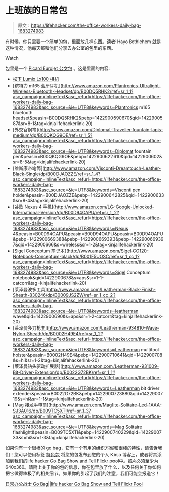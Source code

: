 # 上班族的日常包

> 原文：<https://lifehacker.com/the-office-workers-daily-bag-1683274983>

有时候，你只需要一个简单的包，里面放几样东西。读者 Hayo Bethlehem 就是这种情况，他每天都和他们分享去办公室的包里的东西。

Watch

包里是一个 [Picard Eurojet 公文包](http://www.picard-lederwaren.de/en/men/briefcase-eurojet-1.html) 。这是里面的内容:

*   [松下 Lumix Lx100 相机](https://www.amazon.com/dp/B00GORMJTI?asc_campaign=InlineText&asc_refurl=https://lifehacker.com/the-office-workers-daily-bag-1683274983&asc_source=&linkCode=ogi&psc=1&smid=A3CHXSJAKA4EH&tag=kinjalifehackerlink-20&th=1)
*   [缤特力 m165 蓝牙耳机](http://www.amazon.com/Plantronics-Ultralight-Wireless-Bluetooth-Headset/dp/B00DQ5RHK2/ref=sr_1_1?asc_campaign=InlineText&asc_refurl=https://lifehacker.com/the-office-workers-daily-bag-1683274983&asc_source=&ie=UTF8&keywords=Plantronics m165 bluetooth headset&peasin=B00DQ5RHK2&pebp=1422900590670&qid=1422900587&sr=8-1&tag=kinjalifehackerlink-20)
*   [外交官钢笔](http://www.amazon.com/Diplomat-Traveller-fountain-lapis-medium/dp/B00QKQG9OE/ref=sr_1_5?asc_campaign=InlineText&asc_refurl=https://lifehacker.com/the-office-workers-daily-bag-1683274983&asc_source=&ie=UTF8&keywords=Diplomat fountain pen&peasin=B00QKQG9OE&pebp=1422900622610&qid=1422900602&sr=8-5&tag=kinjalifehackerlink-20)
*   [维斯康帝笔筒](http://www.amazon.com/Visconti-Dreamtouch-Leather-Black-Single/dp/B00DJAOZZE/ref=sr_1_4?asc_campaign=InlineText&asc_refurl=https://lifehacker.com/the-office-workers-daily-bag-1683274983&asc_source=&ie=UTF8&keywords=Visconti pen holder&peasin=B00DJAOZZE&pebp=1422900642825&qid=1422900633&sr=8-4&tag=kinjalifehackerlink-20)
*   [谷歌 Nexus 4 手机](http://www.amazon.com/LG-Google-Unlocked-International-Version/dp/B00D94OAPU/ref=sr_1_2?asc_campaign=InlineText&asc_refurl=https://lifehacker.com/the-office-workers-daily-bag-1683274983&asc_source=&ie=UTF8&keywords=Nexus 4&peasin=B00D94OAPU&peasin=B00D94OAPU&peasin=B00D94OAPU&pebp=1422900669388&pebp=1422900669393&pebp=1422900669397&qid=1422900666&s=wireless&sr=1-2&tag=kinjalifehackerlink-20)
*   [Sigel Conceptum 笔记本](http://www.amazon.com/Sigel-CO120-Notebook-Conceptum-black/dp/B001F5UOSC/ref=sr_1_cc_1?asc_campaign=InlineText&asc_refurl=https://lifehacker.com/the-office-workers-daily-bag-1683274983&asc_source=&ie=UTF8&keywords=Sigel Conceptum notebook&qid=1422900678&s=aps&sr=1-1-catcorr&tag=kinjalifehackerlink-20)
*   [莱泽曼波多工具](http://www.amazon.com/Leatherman-Black-Finish-Sheath-830246/dp/B0009JS2ZW/ref=sr_1_cc_2?asc_campaign=InlineText&asc_refurl=https://lifehacker.com/the-office-workers-daily-bag-1683274983&asc_source=&ie=UTF8&keywords=leatherman wave&qid=1422900690&s=aps&sr=1-2-catcorr&tag=kinjalifehackerlink-20)
*   [莱泽曼多刀枪套](http://www.amazon.com/Leatherman-934810-Wave-Nylon-Sheath/dp/B0002H49E4/ref=sr_1_2?asc_campaign=InlineText&asc_refurl=https://lifehacker.com/the-office-workers-daily-bag-1683274983&asc_source=&ie=UTF8&keywords=Leatherman multitool holster&peasin=B0002H49E4&pebp=1422900710641&qid=1422900708&s=hi&sr=1-2&tag=kinjalifehackerlink-20)
*   [莱泽曼钻头驱动扩展器](http://www.amazon.com/Leatherman-931009-Bit-Driver-Extension/dp/B0022G72BK/ref=sr_1_1?asc_campaign=InlineText&asc_refurl=https://lifehacker.com/the-office-workers-daily-bag-1683274983&asc_source=&ie=UTF8&keywords=Leatherman bit driver extender&peasin=B0022G72BK&pebp=1422900723880&qid=1422900719&s=hi&sr=1-1&tag=kinjalifehackerlink-20)
*   [Mag 接龙手电筒](http://www.amazon.com/Maglite-Solitaire-Led-1AAA-SJ3A016/dp/B009TC5XTI/ref=sr_1_3?asc_campaign=InlineText&asc_refurl=https://lifehacker.com/the-office-workers-daily-bag-1683274983&asc_source=&ie=UTF8&keywords=Mag Solitaire flashlight&peasin=B009TC5XTI&pebp=1422900740229&qid=1422900733&s=hi&sr=1-3&tag=kinjalifehackerlink-20)

如果你有一个很棒的 go bag，它有一个有用的组织方案和很棒的特性，请告诉我们！您可以使用标签 [特色包](http://kinja.com/tag/featured-bag) 将您的包发布到您的个人 Kinja 博客上，或者将其添加到我们的[life hacker Go Bag Show and Tell Flickr pool](http://www.flickr.com/groups/2301352@N21)中。照片必须至少为 640x360。请附上关于你的包的信息，你在包里放了什么，以及任何关于你如何把它做得棒极了的相关细节。如果你的引起了我们的注意，我们可能会报道它！

[日常办公战士 Go Bag](https://www.flickr.com/photos/hayobethlehem/16196456557/in/pool-2301352@N21)||[life hacker Go Bag Show and Tell Flickr Pool](http://www.flickr.com/groups/2301352@N21)